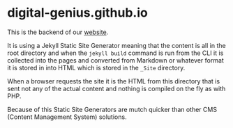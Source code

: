 # digital-genius.github.io

This is the backend of our [website](http://digital-genius.github.io).

It is using a Jekyll Static Site Generator meaning that the content is all in the root directory and when the `jekyll build` command is run from the CLI it is collected into the pages and converted from Markdown or whatever format it is stored in into HTML which is stored in the `_Site` directory.

When a browser requests the site it is the HTML from this directory that is sent not any of the actual content and nothing is compiled on the fly as with PHP.

Because of this Static Site Generators are mutch quicker than other CMS (Content Management System) solutions.